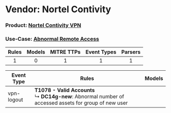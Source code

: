 Vendor: Nortel Contivity
========================
### Product: [Nortel Contivity VPN](../ds_nortel_contivity_nortel_contivity_vpn.md)
### Use-Case: [Abnormal Remote Access](../../../../UseCases/uc_abnormal_remote_access.md)

| Rules | Models | MITRE TTPs | Event Types | Parsers |
|:-----:|:------:|:----------:|:-----------:|:-------:|
|   1   |   0    |     1      |      1      |    1    |

| Event Type | Rules                                                                                                          | Models |
| ---------- | -------------------------------------------------------------------------------------------------------------- | ------ |
| vpn-logout | <b>T1078 - Valid Accounts</b><br> ↳ <b>DC14g-new</b>: Abnormal number of accessed assets for group of new user |        |